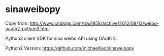 sinaweibopy
===========
Copy from: http://www.cnblogs.com/txw1958/archive/2012/08/13/weibo-oauth2-python3.html

Python3 client SDK for sina weibo API using OAuth 2.

Python2 Version: https://github.com/michaelliao/sinaweibopy
